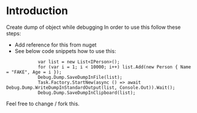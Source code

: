 # Introduction

Create dump of object while debugging
In order to use this follow these steps:

- Add reference for this from nuget
- See below code snippets how to use this:

```
            var list = new List<IPerson>();
            for (var i = 1; i < 10000; i++) list.Add(new Person { Name = "FAKE", Age = i });
            Debug.Dump.SaveDumpInFile(list);
            Task.Factory.StartNew(async () => await Debug.Dump.WriteDumpInStandardOutput(list, Console.Out)).Wait();
            Debug.Dump.SaveDumpInClipboard(list);
```

Feel free to change / fork this.